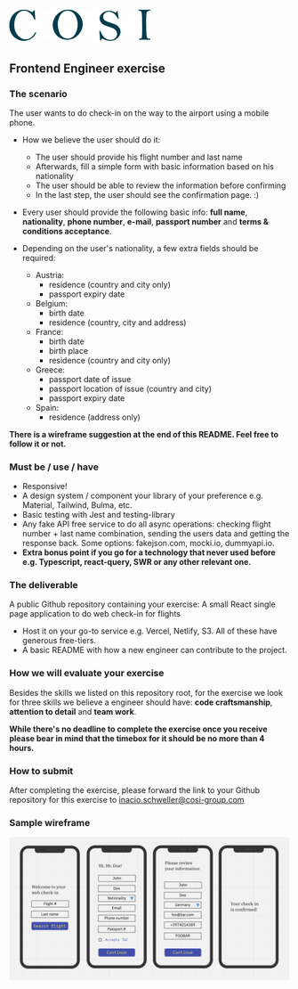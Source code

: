 
# ![Cosi](../cosi.svg)

## Frontend Engineer exercise

### The scenario

The user wants to do check-in on the way to the airport using a mobile phone.

- How we believe the user should do it:
  - The user should provide his flight number and last name
  - Afterwards, fill a simple form with basic information based on his nationality
  - The user should be able to review the information before confirming
  - In the last step, the user should see the confirmation page. :)

- Every user should provide the following basic info: **full name**, **nationality**, **phone number**, **e-mail**, **passport number** and **terms & conditions acceptance**.
- Depending on the user's nationality, a few extra fields should be required:
  - Austria:
    - residence (country and city only)
    - passport expiry date
  - Belgium:
    - birth date
    - residence (country, city and address)
  - France:
    - birth date
    - birth place
    - residence (country and city only)
  - Greece:
    - passport date of issue
    - passport location of issue (country and city)
    - passport expiry date
  - Spain:
    - residence (address only)

**There is a wireframe suggestion at the end of this README. Feel free to follow it or not.**

### Must be / use / have

- Responsive!
- A design system / component your library of your preference e.g. Material, Tailwind, Bulma, etc.
- Basic testing with Jest and testing-library
- Any fake API free service to do all async operations: checking flight number + last name combination, sending the users data and getting the response back. Some options: fakejson.com, mocki.io, dummyapi.io.
- **Extra bonus point if you go for a technology that never used before e.g. Typescript, react-query, SWR or any other relevant one.**

### The deliverable

A public Github repository containing your exercise: A small React single page application to do web check-in for flights

- Host it on your go-to service e.g. Vercel, Netlify, S3. All of these have generous free-tiers.
- A basic README with how a new engineer can contribute to the project.

### How we will evaluate your exercise

Besides the skills we listed on this repository root, for the exercise we look for three skills we believe a engineer should have: **code craftsmanship**, **attention to detail** and **team work**.

**While there's no deadline to complete the exercise once you receive please bear in mind that the timebox for it should be no more than 4 hours.**

### **How to submit**

After completing the exercise, please forward the link to your Github repository for this exercise to inacio.schweller@cosi-group.com

### Sample wireframe

![Sample wireframe](./wireframe.png)
